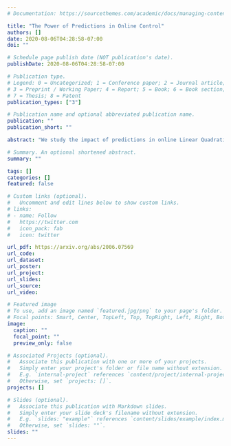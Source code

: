 ```yaml
---
# Documentation: https://sourcethemes.com/academic/docs/managing-content/

title: "The Power of Predictions in Online Control"
authors: []
date: 2020-08-06T04:28:58-07:00
doi: ""

# Schedule page publish date (NOT publication's date).
publishDate: 2020-08-06T04:28:58-07:00

# Publication type.
# Legend: 0 = Uncategorized; 1 = Conference paper; 2 = Journal article;
# 3 = Preprint / Working Paper; 4 = Report; 5 = Book; 6 = Book section;
# 7 = Thesis; 8 = Patent
publication_types: ["3"]

# Publication name and optional abbreviated publication name.
publication: ""
publication_short: ""

abstract: "We study the impact of predictions in online Linear Quadratic Regulator control with both stochastic and adversarial disturbances in the dynamics. In both settings, we characterize the optimal policy and derive tight bounds on the minimum cost and dynamic regret. Perhaps surprisingly, our analysis shows that the conventional greedy MPC approach is a near-optimal policy in both stochastic and adversarial settings. Specifically, for length-T problems, MPC requires only O(log T) predictions to reach O(1) dynamic regret, which matches (up to lower-order terms) our lower bound on the required prediction horizon for constant regret."

# Summary. An optional shortened abstract.
summary: ""

tags: []
categories: []
featured: false

# Custom links (optional).
#   Uncomment and edit lines below to show custom links.
# links:
# - name: Follow
#   https://twitter.com
#   icon_pack: fab
#   icon: twitter

url_pdf: https://arxiv.org/abs/2006.07569
url_code:
url_dataset:
url_poster:
url_project:
url_slides:
url_source:
url_video:

# Featured image
# To use, add an image named `featured.jpg/png` to your page's folder. 
# Focal points: Smart, Center, TopLeft, Top, TopRight, Left, Right, BottomLeft, Bottom, BottomRight.
image:
  caption: ""
  focal_point: ""
  preview_only: false

# Associated Projects (optional).
#   Associate this publication with one or more of your projects.
#   Simply enter your project's folder or file name without extension.
#   E.g. `internal-project` references `content/project/internal-project/index.md`.
#   Otherwise, set `projects: []`.
projects: []

# Slides (optional).
#   Associate this publication with Markdown slides.
#   Simply enter your slide deck's filename without extension.
#   E.g. `slides: "example"` references `content/slides/example/index.md`.
#   Otherwise, set `slides: ""`.
slides: ""
---
```


